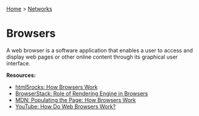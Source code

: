 [Home](../../README.md) > [Networks](./README.md)

# Browsers

A web browser is a software application that enables a user to access and display web pages or other online content through its graphical user interface.


<!-- TODO: quick history of browsers development -->
<!-- TODO: main parts of browsers -->
**Resources:**
- [html5rocks: How Browsers Work](https://www.html5rocks.com/en/tutorials/internals/howbrowserswork/)
- [BrowserStack: Role of Rendering Engine in Browsers](https://www.browserstack.com/guide/browser-rendering-engine)
- [MDN: Populating the Page: How Browsers Work](https://developer.mozilla.org/en-US/docs/Web/Performance/How_browsers_work)
- [YouTube: How Do Web Browsers Work?](https://www.youtube.com/watch?v=WjDrMKZWCt0)
